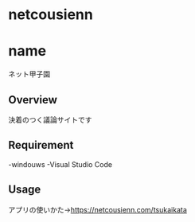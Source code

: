 # netcousienn
# name
ネット甲子園

## Overview
決着のつく議論サイトです
## Requirement
-windouws
-Visual Studio Code
## Usage
アプリの使いかた→https://netcousienn.com/tsukaikata
